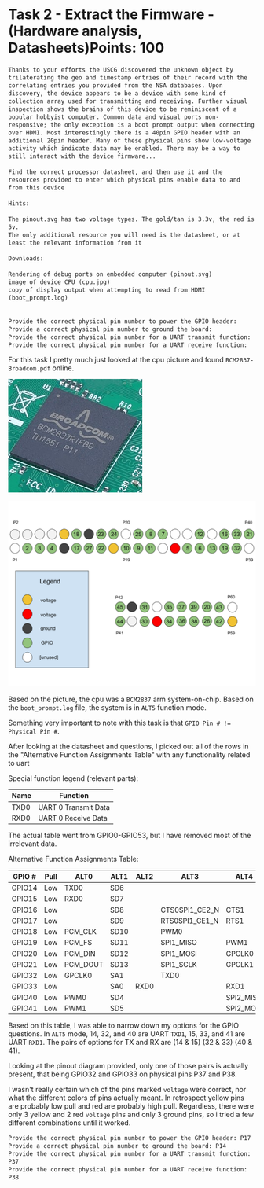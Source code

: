 
# Task 2 - Extract the Firmware - (Hardware analysis, Datasheets)Points: 100

```
Thanks to your efforts the USCG discovered the unknown object by trilaterating the geo and timestamp entries of their record with the correlating entries you provided from the NSA databases. Upon discovery, the device appears to be a device with some kind of collection array used for transmitting and receiving. Further visual inspection shows the brains of this device to be reminiscent of a popular hobbyist computer. Common data and visual ports non-responsive; the only exception is a boot prompt output when connecting over HDMI. Most interestingly there is a 40pin GPIO header with an additional 20pin header. Many of these physical pins show low-voltage activity which indicate data may be enabled. There may be a way to still interact with the device firmware...

Find the correct processor datasheet, and then use it and the resources provided to enter which physical pins enable data to and from this device

Hints:

The pinout.svg has two voltage types. The gold/tan is 3.3v, the red is 5v.
The only additional resource you will need is the datasheet, or at least the relevant information from it

Downloads:

Rendering of debug ports on embedded computer (pinout.svg)
image of device CPU (cpu.jpg)
copy of display output when attempting to read from HDMI (boot_prompt.log)


Provide the correct physical pin number to power the GPIO header:
Provide a correct physical pin number to ground the board:
Provide the correct physical pin number for a UART transmit function:
Provide the correct physical pin number for a UART receive function:
```


For this task I pretty much just looked at the cpu picture and found `BCM2837-Broadcom.pdf` online.

![cpu.jpg](cpu.jpg)

![pinout.svg](pinout.svg)

Based on the picture, the cpu was a `BCM2837` arm system-on-chip.
Based on the `boot_prompt.log` file, the system is in `ALT5` function mode.

Something very important to note with this task is that `GPIO Pin # != Physical Pin #`.

After looking at the datasheet and questions, I picked out all of the rows in the "Alternative Function Assignments Table" with any functionality related to uart

Special function legend (relevant parts):

|Name| Function |
|----|----------|
|TXD0| UART 0 Transmit Data|
|RXD0| UART 0 Receive Data|

The actual table went from GPIO0-GPIO53, but I have removed most of the irrelevant data.

Alternative Function Assignments Table:

|GPIO # |Pull|ALT0|ALT1|ALT2|ALT3| ALT4| ALT5|
|-------|----|----|----|----|----|-----|-----|
|GPIO14|Low|TXD0|SD6|<reserved>|||TXD1|
|GPIO15|Low|RXD0|SD7|<reserved>|||RXD1|
|GPIO16|Low|<reserved>|SD8|<reserved>|CTS0SPI1_CE2_N|CTS1|
|GPIO17|Low|<reserved>|SD9|<reserved>|RTS0SPI1_CE1_N|RTS1|
|GPIO18|Low|PCM_CLK|SD10|<reserved>|PWM0|
|GPIO19|Low|PCM_FS|SD11|<reserved>|SPI1_MISO|PWM1|
|GPIO20|Low|PCM_DIN|SD12|<reserved>|SPI1_MOSI|GPCLK0|
|GPIO21|Low|PCM_DOUT|SD13|<reserved>|SPI1_SCLK|GPCLK1|
|GPIO32|Low|GPCLK0|SA1|<reserved>|TXD0||TXD1|
|GPIO33|Low|<reserved>|SA0|<reserved>RXD0||RXD1|
|GPIO40|Low|PWM0|SD4||<reserved>|SPI2_MISO|TXD1|
|GPIO41|Low|PWM1|SD5|<reserved>|<reserved>|SPI2_MOSI|RXD1|


Based on this table, I was able to narrow down my options for the GPIO questions. In `ALT5` mode, 14, 32, and 40 are UART `TXD1`, 15, 33, and 41 are UART `RXD1`. The pairs of options for TX and RX are (14 & 15) (32 & 33) (40 & 41).

Looking at the pinout diagram provided, only one of those pairs is actually present, that being GPIO32 and GPIO33 on physical pins P37 and P38.


I wasn't really certain which of the pins marked `voltage` were correct, nor what the different colors of pins actually meant. In retrospect yellow pins are probably low pull and red are probably high pull. Regardless, there were only 3 yellow and 2 red `voltage` pins and only 3 ground pins, so i tried a few different combinations until it worked.

```
Provide the correct physical pin number to power the GPIO header: P17
Provide a correct physical pin number to ground the board: P14
Provide the correct physical pin number for a UART transmit function: P37
Provide the correct physical pin number for a UART receive function: P38
```

